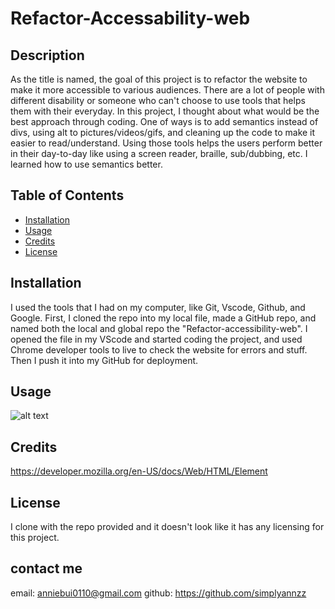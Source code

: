 # Refactor-Accessability-web

## Description
As the title is named, the goal of this project is to refactor the website to make it more accessible to various audiences. There are a lot of people with different disability or someone who can't choose to use tools that helps them with their everyday. In this project, I thought about what would be the best approach through coding. One of ways is to add semantics instead of divs, using alt to pictures/videos/gifs, and cleaning up the code to make it easier to read/understand. Using those tools helps the users perform better in their day-to-day like using a screen reader, braille, sub/dubbing, etc. I learned how to use semantics better.

## Table of Contents

- [Installation](#installation)
- [Usage](#usage)
- [Credits](#credits)
- [License](#license)

## Installation

I used the tools that I had on my computer, like Git, Vscode, Github, and Google. First, I cloned the repo into my local file, made a GitHub repo, and named both the local and global repo the "Refactor-accessibility-web". I opened the file in my VScode and started coding the project, and used Chrome developer tools to live to check the website for errors and stuff. Then I push it into my GitHub for deployment.

## Usage

![alt text](./assets/images/screenshot.png)

## Credits
https://developer.mozilla.org/en-US/docs/Web/HTML/Element

## License
I clone with the repo provided and it doesn't look like it has any licensing for this project.

## contact me
email: anniebui0110@gmail.com
github: https://github.com/simplyannzz